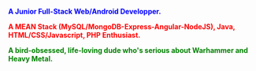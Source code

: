 <b><p style="color:blue;">A Junior Full-Stack Web/Android Developper.</p>
<p style="color:red;">A MEAN Stack (MySQL/MongoDB-Express-Angular-NodeJS), Java, HTML/CSS/Javascript, PHP Enthusiast.</p>
<p style="color:green;">A bird-obsessed, life-loving dude who's serious about Warhammer and Heavy Metal.</p></b>
